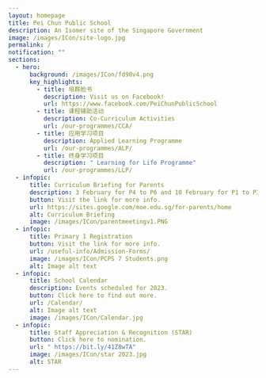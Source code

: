 ```yaml
---
layout: homepage
title: Pei Chun Public School
description: An Isomer site of the Singapore Government
image: /images/ICon/site-logo.jpg
permalink: /
notification: ""
sections:
  - hero:
      background: /images/ICon/fd90v4.png
      key_highlights:
        - title: 培群脸书
          description: Visit us on Facebook!
          url: https://www.facebook.com/PeiChunPublicSchool
        - title: 课程辅助活动
          description: Co-Curriculum Activities
          url: /our-programmes/CCA/
        - title: 应用学习项目
          description: Applied Learning Programme
          url: /our-programmes/ALP/
        - title: 终身学习项目
          description: " Learning for Life Programme"
          url: /our-programmes/LLP/
  - infopic:
      title: Curriculum Briefing for Parents
      description: 3 February for P4 to P6 and 10 February for P1 to P3.
      button: Visit the link for more info.
      url: https://sites.google.com/moe.edu.sg/for-parents/home
      alt: Curriculum Briefing
      image: /images/ICon/parentmeetingv1.PNG
  - infopic:
      title: Primary 1 Registration
      button: Visit the link for more info.
      url: /useful-info/Admission-Forms/
      image: /images/ICon/PCPS 7 Students.png
      alt: Image alt text
  - infopic:
      title: School Calendar
      description: Events scheduled for 2023.
      button: Click here to find out more.
      url: /Calendar/
      alt: Image alt text
      image: /images/ICon/Calendar.jpg
  - infopic:
      title: Staff Appreciation & Recognition (STAR)
      button: Click here to nomination.
      url: " https://bit.ly/41Z8wTA"
      image: /images/ICon/star 2023.jpg
      alt: STAR
---
```

